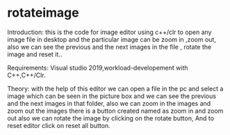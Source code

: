 # rotateimage
Introduction:
this is the code for image editor using c++/clr to open any image file in desktop and the particular image can be zoom in ,zoom out, also we can see the previous and the next images in the file , rotate the image and reset it..

Requirements: Visual studio 2019,workload-developement with C++,C++/Clr.

Theory: with the help of this editor we can open a file in the pc and select a image which can be seen in the picture box and we can see the previous and the next images in that folder, also we can zoom in the images and zoom out the images there is a button created named as zoom in and zoom out also we can rotate the image by clicking on the rotate button, And to reset editor click on reset all button.
